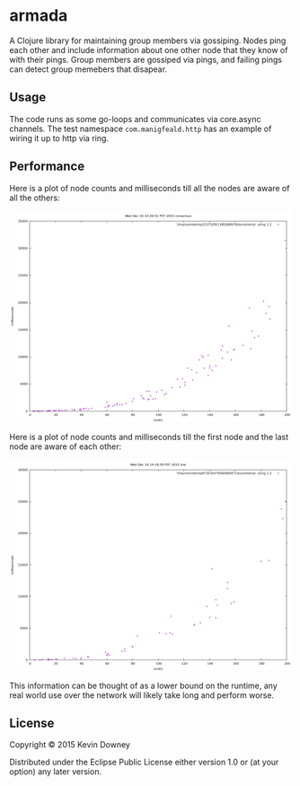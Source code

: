 # armada

A Clojure library for maintaining group members via gossiping. Nodes
ping each other and include information about one other node that they
know of with their pings. Group members are gossiped via pings, and
failing pings can detect group memebers that disapear. 

## Usage

The code runs as some go-loops and communicates via core.async
channels. The test namespace `com.manigfeald.http` has an example of
wiring it up to http via ring.

## Performance


Here is a plot of node counts and milliseconds till all the nodes are
aware of all the others:

![consensus plot](/plots/consensus.png?raw=true)

Here is a plot of node counts and milliseconds till the first node and
the last node are aware of each other:

![line plot](/plots/line.png?raw=true)

This information can be thought of as a lower bound on the runtime,
any real world use over the network will likely take long and perform
worse.

## License

Copyright © 2015 Kevin Downey

Distributed under the Eclipse Public License either version 1.0 or (at
your option) any later version.
